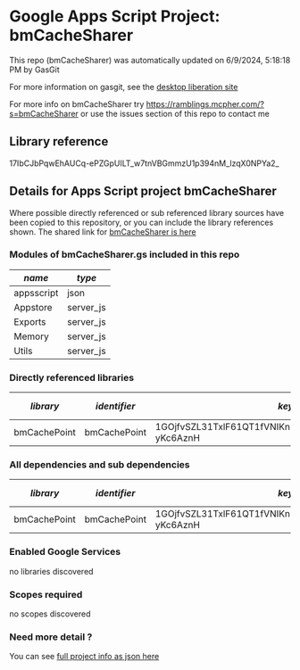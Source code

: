 # Google Apps Script Project: bmCacheSharer
This repo (bmCacheSharer) was automatically updated on 6/9/2024, 5:18:18 PM by GasGit

For more information on gasgit, see the [desktop liberation site](https://ramblings.mcpher.com/drive-sdk-and-github/migrategasgit/ "desktop liberation")

For more info on bmCacheSharer try https://ramblings.mcpher.com/?s=bmCacheSharer or use the issues section of this repo to contact me
## Library reference
17IbCJbPqwEhAUCq-ePZGpUILT_w7tnVBGmmzU1p394nM_lzqX0NPYa2_


## Details for Apps Script project bmCacheSharer
Where possible directly referenced or sub referenced library sources have been copied to this repository, or you can include the library references shown. 
The shared link for [bmCacheSharer is here](https://script.google.com/d/17IbCJbPqwEhAUCq-ePZGpUILT_w7tnVBGmmzU1p394nM_lzqX0NPYa2_/edit?usp=sharing "open in the GAS IDE")

### Modules of bmCacheSharer.gs included in this repo
*name*|*type*
--- | --- 
appsscript| json
Appstore| server_js
Exports| server_js
Memory| server_js
Utils| server_js
### Directly referenced libraries
*library*|*identifier*|*key*|*version*|*dev mode*|*source*|
--- | --- | --- | --- | --- | --- 
bmCachePoint| bmCachePoint|1GOjfvSZL31TxlF61QT1fVNIKnZw9UeqF_2tkPQ5D1n4BBth-yKc6AznH|8|no|[here](libraries/bmCachePoint "library source")
### All dependencies and sub dependencies
*library*|*identifier*|*key*|*version*|*dev mode*|*source*|
--- | --- | --- | --- | --- | --- 
bmCachePoint| bmCachePoint|1GOjfvSZL31TxlF61QT1fVNIKnZw9UeqF_2tkPQ5D1n4BBth-yKc6AznH|8|no|[here](libraries/bmCachePoint "library source")
### Enabled Google Services
no libraries discovered
### Scopes required
no scopes discovered
### Need more detail ?
You can see [full project info as json here](info.json)
